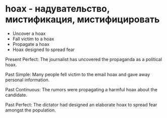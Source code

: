 # hoax - надувательство, мистификация, мистифицировать

- Uncover a hoax
- Fall victim to a hoax
- Propagate a hoax
- Hoax designed to spread fear

Present Perfect: The journalist has uncovered the propaganda as a political hoax.

Past Simple: Many people fell victim to the email hoax and gave away personal information.

Past Continuous: The rumors were propagating a harmful hoax about the candidate.

Past Perfect: The dictator had designed an elaborate hoax to spread fear amongst the population.
